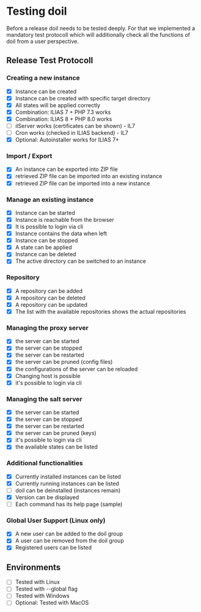 # Testing doil

Before a release doil needs to be tested deeply. For that we implemented a mandatory test protocoll which will additionally check all the functions of doil from a user perspective.

## Release Test Protocoll

### Creating a new instance

* [x] Instance can be created
* [x] Instance can be created with specific target directory
* [x] All states will be applied correctly
* [x] Combination: ILIAS 7 + PHP 7.3 works
* [x] Combination: ILIAS 8 + PHP 8.0 works
* [ ] ilServer works (certificates can be shown) - IL7
* [ ] Cron works (checked in ILIAS backend) - IL7
* [x] Optional: Autoinstaller works for ILIAS 7+

### Import / Export

* [x] An instance can be exported into ZIP file
* [x] retrieved ZIP file can be imported into an existing instance
* [x] retrieved ZIP file can be imported into a new instance

### Manage an existing instance

* [x] Instance can be started
* [x] Instance is reachable from the browser
* [x] It is possible to login via cli
* [x] Instance contains the data when left
* [x] Instance can be stopped
* [x] A state can be applied
* [x] Instance can be deleted
* [x] The active directory can be switched to an instance

### Repository

* [x] A repository can be added
* [x] A repository can be deleted
* [x] A repository can be updated
* [x] The list with the available repositories shows the actual repositories

### Managing the proxy server

* [x] the server can be started
* [x] the server can be stopped
* [x] the server can be restarted
* [x] the server can be pruned (config files)
* [x] the configurations of the server can be reloaded
* [x] Changing host is possible
* [x] it's possible to login via cli

### Managing the salt server

* [x] the server can be started
* [x] the server can be stopped
* [x] the server can be restarted
* [x] the server can be pruned (keys)
* [x] it's possible to login via cli
* [x] the available states can be listed

### Additional functionalities

* [x] Currently installed instances can be listed
* [x] Currently running instances can be listed
* [ ] doil can be deinstalled (instances remain)
* [x] Version can be displayed
* [ ] Each command has its help page (sample)

### Global User Support (Linux only)

* [x] A new user can be added to the doil group
* [x] A user can be removed from the doil group
* [x] Registered users can be listed

## Environments

* [ ] Tested with Linux
* [ ] Tested with --global flag
* [ ] Tested with Windows
* [ ] Optional: Tested with MacOS
